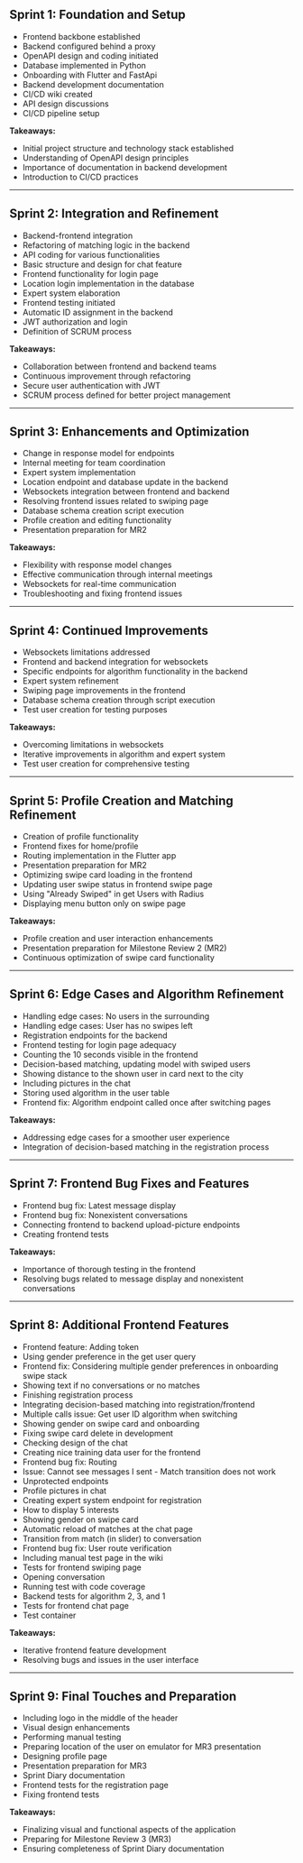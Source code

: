 ## Sprint 1: Foundation and Setup

- Frontend backbone established
- Backend configured behind a proxy
- OpenAPI design and coding initiated
- Database implemented in Python
- Onboarding with Flutter and FastApi
- Backend development documentation
- CI/CD wiki created
- API design discussions
- CI/CD pipeline setup

**Takeaways:**
- Initial project structure and technology stack established
- Understanding of OpenAPI design principles
- Importance of documentation in backend development
- Introduction to CI/CD practices

---

## Sprint 2: Integration and Refinement

- Backend-frontend integration
- Refactoring of matching logic in the backend
- API coding for various functionalities
- Basic structure and design for chat feature
- Frontend functionality for login page
- Location login implementation in the database
- Expert system elaboration
- Frontend testing initiated
- Automatic ID assignment in the backend
- JWT authorization and login
- Definition of SCRUM process

**Takeaways:**
- Collaboration between frontend and backend teams
- Continuous improvement through refactoring
- Secure user authentication with JWT
- SCRUM process defined for better project management

---

## Sprint 3: Enhancements and Optimization

- Change in response model for endpoints
- Internal meeting for team coordination
- Expert system implementation
- Location endpoint and database update in the backend
- Websockets integration between frontend and backend
- Resolving frontend issues related to swiping page
- Database schema creation script execution
- Profile creation and editing functionality
- Presentation preparation for MR2

**Takeaways:**
- Flexibility with response model changes
- Effective communication through internal meetings
- Websockets for real-time communication
- Troubleshooting and fixing frontend issues

---

## Sprint 4: Continued Improvements

- Websockets limitations addressed
- Frontend and backend integration for websockets
- Specific endpoints for algorithm functionality in the backend
- Expert system refinement
- Swiping page improvements in the frontend
- Database schema creation through script execution
- Test user creation for testing purposes

**Takeaways:**
- Overcoming limitations in websockets
- Iterative improvements in algorithm and expert system
- Test user creation for comprehensive testing

---

## Sprint 5: Profile Creation and Matching Refinement

- Creation of profile functionality
- Frontend fixes for home/profile
- Routing implementation in the Flutter app
- Presentation preparation for MR2
- Optimizing swipe card loading in the frontend
- Updating user swipe status in frontend swipe page
- Using "Already Swiped" in get Users with Radius
- Displaying menu button only on swipe page

**Takeaways:**
- Profile creation and user interaction enhancements
- Presentation preparation for Milestone Review 2 (MR2)
- Continuous optimization of swipe card functionality

---

## Sprint 6: Edge Cases and Algorithm Refinement

- Handling edge cases: No users in the surrounding
- Handling edge cases: User has no swipes left
- Registration endpoints for the backend
- Frontend testing for login page adequacy
- Counting the 10 seconds visible in the frontend
- Decision-based matching, updating model with swiped users
- Showing distance to the shown user in card next to the city
- Including pictures in the chat
- Storing used algorithm in the user table
- Frontend fix: Algorithm endpoint called once after switching pages

**Takeaways:**
- Addressing edge cases for a smoother user experience
- Integration of decision-based matching in the registration process

---

## Sprint 7: Frontend Bug Fixes and Features

- Frontend bug fix: Latest message display
- Frontend bug fix: Nonexistent conversations
- Connecting frontend to backend upload-picture endpoints
- Creating frontend tests

**Takeaways:**
- Importance of thorough testing in the frontend
- Resolving bugs related to message display and nonexistent conversations

---

## Sprint 8: Additional Frontend Features

- Frontend feature: Adding token
- Using gender preference in the get user query
- Frontend fix: Considering multiple gender preferences in onboarding swipe stack
- Showing text if no conversations or no matches
- Finishing registration process
- Integrating decision-based matching into registration/frontend
- Multiple calls issue: Get user ID algorithm when switching
- Showing gender on swipe card and onboarding
- Fixing swipe card delete in development
- Checking design of the chat
- Creating nice training data user for the frontend
- Frontend bug fix: Routing
- Issue: Cannot see messages I sent - Match transition does not work
- Unprotected endpoints
- Profile pictures in chat
- Creating expert system endpoint for registration
- How to display 5 interests
- Showing gender on swipe card
- Automatic reload of matches at the chat page
- Transition from match (in slider) to conversation
- Frontend bug fix: User route verification
- Including manual test page in the wiki
- Tests for frontend swiping page
- Opening conversation
- Running test with code coverage
- Backend tests for algorithm 2, 3, and 1
- Tests for frontend chat page
- Test container

**Takeaways:**
- Iterative frontend feature development
- Resolving bugs and issues in the user interface

---

## Sprint 9: Final Touches and Preparation

- Including logo in the middle of the header
- Visual design enhancements
- Performing manual testing
- Preparing location of the user on emulator for MR3 presentation
- Designing profile page
- Presentation preparation for MR3
- Sprint Diary documentation
- Frontend tests for the registration page
- Fixing frontend tests

**Takeaways:**
- Finalizing visual and functional aspects of the application
- Preparing for Milestone Review 3 (MR3)
- Ensuring completeness of Sprint Diary documentation
